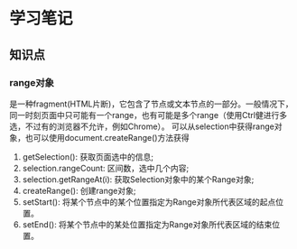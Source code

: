 # 学习笔记

## 知识点
### range对象
是一种fragment(HTML片断)，它包含了节点或文本节点的一部分。一般情况下，同一时刻页面中只可能有一个range，也有可能是多个range（使用Ctrl健进行多选，不过有的浏览器不允许，例如Chrome）。
可以从selection中获得range对象，也可以使用document.createRange()方法获得
1. getSelection(): 获取页面选中的信息;
2. selection.rangeCount: 区间数，选中几个内容;
3. selection.getRangeAt(i): 获取Selection对象中的某个Range对象;
4. createRange(): 创建range对象;
5. setStart(): 将某个节点中的某个位置指定为Range对象所代表区域的起点位置。
6. setEnd(): 将某个节点中的某处位置指定为Range对象所代表区域的结束位置。
